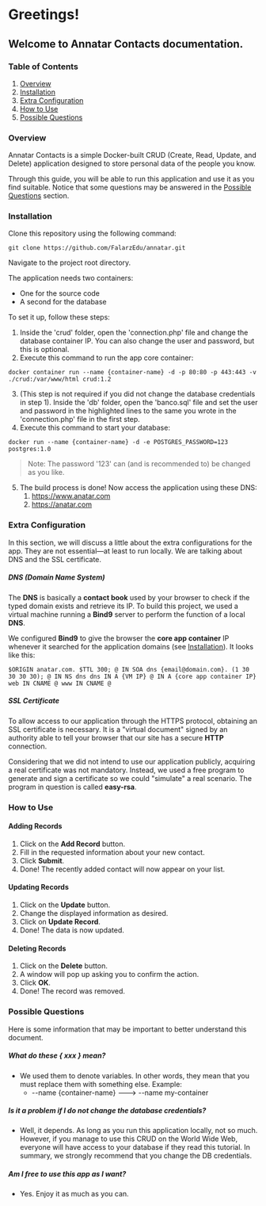 # Greetings!

## Welcome to **Annatar Contacts** documentation.

### Table of Contents

1. [Overview](#overview)
2. [Installation](#installation)
3. [Extra Configuration](#extra-configuration)
4. [How to Use](#how-to-use)
5. [Possible Questions](#possible-questions)

### Overview

Annatar Contacts is a simple Docker-built CRUD (Create, Read, Update, and Delete) application designed to store personal data of the people you know.

Through this guide, you will be able to run this application and use it as you find suitable. Notice that some questions may be answered in the [Possible Questions](#possible-questions) section.

### Installation

Clone this repository using the following command:

`git clone https://github.com/FalarzEdu/annatar.git`

Navigate to the project root directory.

The application needs two containers:

- One for the source code
- A second for the database

To set it up, follow these steps:

1. Inside the 'crud' folder, open the 'connection.php' file and change the database container IP. You can also change the user and password, but this is optional.
2. Execute this command to run the app core container:

`docker container run --name {container-name} -d -p 80:80 -p 443:443 -v ./crud:/var/www/html crud:1.2`

3. (This step is not required if you did not change the database credentials in step 1). Inside the 'db' folder, open the 'banco.sql' file and set the user and password in the highlighted lines to the same you wrote in the 'connection.php' file in the first step.
4. Execute this command to start your database:

 `docker run --name {container-name} -d -e POSTGRES_PASSWORD=123 postgres:1.0`

> Note: The password '123' can (and is recommended to) be changed as you like.

5. The build process is done! Now access the application using these DNS:
   1. https://www.anatar.com
   2. https://anatar.com

### Extra Configuration

In this section, we will discuss a little about the extra configurations for the app. They are not essential—at least to run locally. We are talking about DNS and the SSL certificate.

##### DNS (Domain Name System)

The **DNS** is basically a **contact book** used by your browser to check if the typed domain exists and retrieve its IP. To build this project, we used a virtual machine running a **Bind9** server to perform the function of a local **DNS**.

We configured **Bind9** to give the browser the **core app container** IP whenever it searched for the application domains (see [Installation](#installation)). It looks like this:

`$ORIGIN anatar.com.
$TTL 300;
@ IN SOA dns {email@domain.com}. (1 30 30 30 30);
@ IN NS dns
dns IN A {VM IP}
@ IN A {core app container IP}
web IN CNAME @
www IN CNAME @`

##### SSL Certificate

To allow access to our application through the HTTPS protocol, obtaining an SSL certificate is necessary. It is a "virtual document" signed by an authority able to tell your browser that our site has a secure **HTTP** connection.

Considering that we did not intend to use our application publicly, acquiring a real certificate was not mandatory. Instead, we used a free program to generate and sign a certificate so we could "simulate" a real scenario. The program in question is called **easy-rsa**.  

### How to Use

#### Adding Records

1. Click on the **Add Record** button.
2. Fill in the requested information about your new contact.
3. Click **Submit**.
4. Done! The recently added contact will now appear on your list.

#### Updating Records

1. Click on the **Update** button.
2. Change the displayed information as desired.
3. Click on **Update Record**.
4. Done! The data is now updated.

#### Deleting Records

1. Click on the **Delete** button.
2. A window will pop up asking you to confirm the action.
3. Click **OK**.
4. Done! The record was removed.

### Possible Questions

Here is some information that may be important to better understand this document.

##### What do these **{ xxx }** mean?

- We used them to denote variables. In other words, they mean that you must replace them with something else. Example:
  - --name {container-name} ---> --name my-container

##### Is it a problem if I do not change the database credentials?

- Well, it depends. As long as you run this application locally, not so much. However, if you manage to use this CRUD on the World Wide Web, everyone will have access to your database if they read this tutorial. In summary, we strongly recommend that you change the DB credentials.

##### Am I free to use this app as I want?

- Yes. Enjoy it as much as you can.
